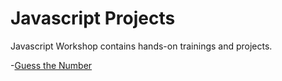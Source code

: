 # Javascript Projects

Javascript Workshop contains hands-on trainings and projects.

-[Guess the Number](./001-Guess-the-Number-Game/README.md)


